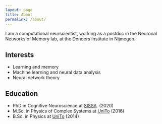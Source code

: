 ```yaml
---
layout: page
title: About
permalink: /about/
---
```

I am a computational neurscientist, working as a postdoc in the Neuronal Networks of Memory lab, at the Donders Institute in Nijmegen.



## Interests
- Learning and memory
- Machine learning and neural data analysis
- Neural network theory

## Education
- PhD in Cognitive Neuroscience at  [SISSA](https://www.sissa.it/). (2020)
- M.Sc. in Physics of Complex Systems at [UniTo](https://www.unito.it/) (2016)
- B.Sc. in Physics at [UniTo](https://www.unito.it/) (2014)
